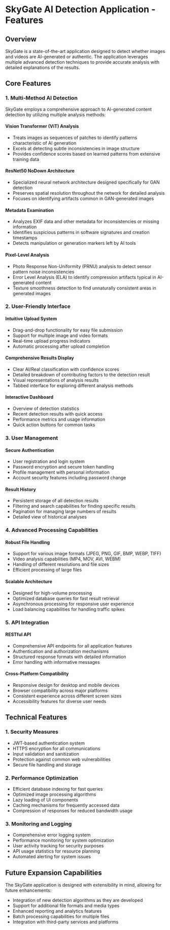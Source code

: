 # SkyGate AI Detection Application - Features

## Overview

SkyGate is a state-of-the-art application designed to detect whether images and videos are AI-generated or authentic. The application leverages multiple advanced detection techniques to provide accurate analysis with detailed explanations of the results.

## Core Features

### 1. Multi-Method AI Detection

SkyGate employs a comprehensive approach to AI-generated content detection by utilizing multiple analysis methods:

#### Vision Transformer (ViT) Analysis
- Treats images as sequences of patches to identify patterns characteristic of AI generation
- Excels at detecting subtle inconsistencies in image structure
- Provides confidence scores based on learned patterns from extensive training data

#### ResNet50 NoDown Architecture
- Specialized neural network architecture designed specifically for GAN detection
- Preserves spatial resolution throughout the network for detailed analysis
- Focuses on identifying artifacts common in GAN-generated images

#### Metadata Examination
- Analyzes EXIF data and other metadata for inconsistencies or missing information
- Identifies suspicious patterns in software signatures and creation timestamps
- Detects manipulation or generation markers left by AI tools

#### Pixel-Level Analysis
- Photo Response Non-Uniformity (PRNU) analysis to detect sensor pattern noise inconsistencies
- Error Level Analysis (ELA) to identify compression artifacts typical in AI-generated content
- Texture smoothness detection to find unnaturally consistent areas in generated images

### 2. User-Friendly Interface

#### Intuitive Upload System
- Drag-and-drop functionality for easy file submission
- Support for multiple image and video formats
- Real-time upload progress indicators
- Automatic processing after upload completion

#### Comprehensive Results Display
- Clear AI/Real classification with confidence scores
- Detailed breakdown of contributing factors to the detection result
- Visual representations of analysis results
- Tabbed interface for exploring different analysis methods

#### Interactive Dashboard
- Overview of detection statistics
- Recent detection results with quick access
- Performance metrics and usage information
- Quick action buttons for common tasks

### 3. User Management

#### Secure Authentication
- User registration and login system
- Password encryption and secure token handling
- Profile management with personal information
- Account security features including password change

#### Result History
- Persistent storage of all detection results
- Filtering and search capabilities for finding specific results
- Pagination for managing large numbers of results
- Detailed view of historical analyses

### 4. Advanced Processing Capabilities

#### Robust File Handling
- Support for various image formats (JPEG, PNG, GIF, BMP, WEBP, TIFF)
- Video analysis capabilities (MP4, MOV, AVI, WEBM)
- Handling of different resolutions and file sizes
- Efficient processing of large files

#### Scalable Architecture
- Designed for high-volume processing
- Optimized database queries for fast result retrieval
- Asynchronous processing for responsive user experience
- Load balancing capabilities for handling traffic spikes

### 5. API Integration

#### RESTful API
- Comprehensive API endpoints for all application features
- Authentication and authorization mechanisms
- Structured response formats with detailed information
- Error handling with informative messages

#### Cross-Platform Compatibility
- Responsive design for desktop and mobile devices
- Browser compatibility across major platforms
- Consistent experience across different screen sizes
- Accessibility features for diverse user needs

## Technical Features

### 1. Security Measures

- JWT-based authentication system
- HTTPS encryption for all communications
- Input validation and sanitization
- Protection against common web vulnerabilities
- Secure file handling and storage

### 2. Performance Optimization

- Efficient database indexing for fast queries
- Optimized image processing algorithms
- Lazy loading of UI components
- Caching mechanisms for frequently accessed data
- Compression of responses for reduced bandwidth usage

### 3. Monitoring and Logging

- Comprehensive error logging system
- Performance monitoring for system optimization
- User activity tracking for security purposes
- API usage statistics for resource planning
- Automated alerting for system issues

## Future Expansion Capabilities

The SkyGate application is designed with extensibility in mind, allowing for future enhancements:

- Integration of new detection algorithms as they are developed
- Support for additional file formats and media types
- Enhanced reporting and analytics features
- Batch processing capabilities for multiple files
- Integration with third-party services and platforms
